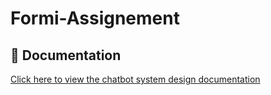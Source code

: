 # Formi-Assignement


## 📄 Documentation
[Click here to view the chatbot system design documentation](https://docs.google.com/document/d/1cpSjqPcJOdaPJLUjaIQcMOcfLMcknMqqvxjztzzPpR0/edit?usp=sharing)
